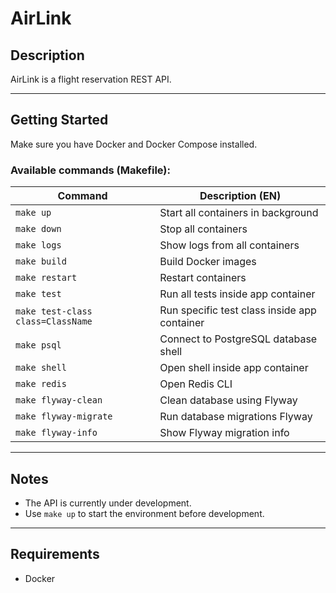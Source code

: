 # AirLink

## Description

AirLink is a flight reservation REST API.

---

## Getting Started

Make sure you have Docker and Docker Compose installed.

### Available commands (Makefile):

| Command         | Description (EN)                   |
|-----------------|----------------------------------|
| `make up`       | Start all containers in background |
| `make down`     | Stop all containers              |
| `make logs`     | Show logs from all containers   |
| `make build`    | Build Docker images              |
| `make restart`  | Restart containers              |
| `make test`     | Run all tests inside app container |
| `make test-class class=ClassName` | Run specific test class inside app container |
| `make psql`     | Connect to PostgreSQL database shell |
| `make shell`    | Open shell inside app container |
| `make redis`    | Open Redis CLI                  |
| `make flyway-clean`  | Clean database using Flyway   |
| `make flyway-migrate` | Run database migrations Flyway |
| `make flyway-info`    | Show Flyway migration info  |

---

## Notes

- The API is currently under development.
- Use `make up` to start the environment before development.

---

## Requirements

- Docker